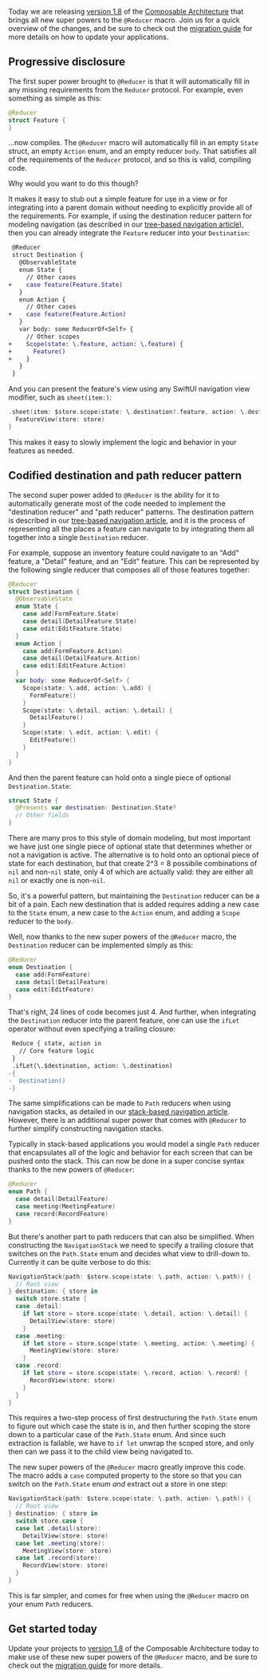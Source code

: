 Today we are releasing [version 1.8][1.8-release-notes] of the [Composable Architecture][tca-gh] 
that brings all new super powers to the `@Reducer` macro. Join us for a quick overview of the 
changes, and be sure to check out the [migration guide][1.8-migration] for more details on how
to update your applications.

## Progressive disclosure

The first super power brought to `@Reducer` is that it will automatically fill in any missing 
requirements from the `Reducer` protocol. For example, even something as simple as this:

```swift
@Reducer
struct Feature {
}
```

…now compiles. The `@Reducer` macro will automatically fill in an empty `State` struct, an empty
`Action` enum, and an empty reducer `body`. That satisfies all of the requirements of the
`Reducer` protocol, and so this is valid, compiling code.

Why would you want to do this though?

It makes it easy to stub out a simple feature for use in a view or for integrating into a parent
domain without needing to explicitly provide all of the requirements. For example, if using the 
destination reducer pattern for modeling navigation (as described in our 
[tree-based navigation article][tree-based-nav-article]), then you can already integrate the 
`Feature` reducer into your `Destination`:

```diff
 @Reducer
 struct Destination {
   @ObservableState
   enum State {
     // Other cases
+    case feature(Feature.State)
   }
   enum Action {
     // Other cases
+    case feature(Feature.Action)
   }
   var body: some ReducerOf<Self> {
     // Other scopes
+    Scope(state: \.feature, action: \.feature) {
+      Feature()
+    }
   }
 }
```

And you can present the feature's view using any SwiftUI navigation view modifier, such as 
`sheet(item:)`:

```swift
.sheet(item: $store.scope(state: \.destination?.feature, action: \.destination.feature)) { store in
  FeatureView(store: store) 
}
```

This makes it easy to slowly implement the logic and behavior in your features as needed.

## Codified destination and path reducer pattern

The second super power added to `@Reducer` is the ability for it to automatically generate most
of the code needed to implement the "destination reducer" and "path reducer" patterns. The 
destination pattern is described in our [tree-based navigation article][tree-based-nav-article],
and it is the process of representing all the places a feature can navigate to by integrating
them all together into a single `Destination` reducer.

For example, suppose an inventory feature could navigate to an "Add" feature, a "Detail" feature,
and an "Edit" feature. This can be represented by the following single reducer that composes all
of those features together:

```swift
@Reducer
struct Destination {
  @ObservableState
  enum State {
    case add(FormFeature.State)
    case detail(DetailFeature.State)
    case edit(EditFeature.State)
  }
  enum Action {
    case add(FormFeature.Action)
    case detail(DetailFeature.Action)
    case edit(EditFeature.Action)  
  }
  var body: some ReducerOf<Self> {
    Scope(state: \.add, action: \.add) {
      FormFeature()
    }
    Scope(state: \.detail, action: \.detail) {
      DetailFeature()
    }
    Scope(state: \.edit, action: \.edit) {
      EditFeature()
    }
  }
}
```

And then the parent feature can hold onto a single piece of optional `Destination.State`:

```swift
struct State {
  @Presents var destination: Destination.State?
  // Other fields
}
```

There are many pros to this style of domain modeling, but most important we have just one single 
piece of optional state that determines whether or not a navigation is active. The alternative is 
to hold onto an optional piece of state for each destination, but that create 2^3 = 8 possibile 
combinations of `nil` and non-`nil` state, only 4 of which are actually valid: they are either all 
`nil` or exactly one is non-`nil`.

So, it's a powerful pattern, but maintaining the `Destination` reducer can be a bit of a pain.
Each new destination that is added requires adding a new case to the `State` enum, a new case to
the `Action` enum, and adding a `Scope` reducer to the `body`.

Well, now thanks to the new super powers of the `@Reducer` macro, the `Destination` reducer can be 
implemented simply as this:

```swift
@Reducer
enum Destination {
  case add(FormFeature)
  case detail(DetailFeature)
  case edit(EditFeature)
}
```

That's right, 24 lines of code becomes just 4. And further, when integrating the `Destination` 
reducer into the parent feature, one can use the `ifLet` operator without even specifying a 
trailing closure:  

```diff
 Reduce { state, action in
   // Core feature logic 
 }
 .ifLet(\.$destination, action: \.destination)
-{
-  Destination()
-}
```

The same simplifications can be made to `Path` reducers when using navigation stacks, as detailed
in our [stack-based navigation article][stack-based-nav-article]. However, there is an additional
super power that comes with `@Reducer` to further simplify constructing navigation stacks.

Typically in stack-based applications you would model a single `Path` reducer that encapsulates all
of the logic and behavior for each screen that can be pushed onto the stack. This can now be done 
in a super concise syntax thanks to the new powers of `@Reducer`:

```swift
@Reducer
enum Path {
  case detail(DetailFeature)
  case meeting(MeetingFeature)
  case record(RecordFeature)
} 
```

But there's another part to path reducers that can also be simplified. When constructing the 
`NavigationStack` we need to specify a trailing closure that switches on the `Path.State` enum
and decides what view to drill-down to. Currently it can be quite verbose to do this:

```swift
NavigationStack(path: $store.scope(state: \.path, action: \.path)) {
  // Root view
} destination: { store in 
  switch store.state {
  case .detail:
    if let store = store.scope(state: \.detail, action: \.detail) {
      DetailView(store: store)
    }
  case .meeting:
    if let store = store.scope(state: \.meeting, action: \.meeting) {
      MeetingView(store: store)
    }
  case .record:
    if let store = store.scope(state: \.record, action: \.record) {
      RecordView(store: store)
    }
  }
}
```

This requires a two-step process of first destructuring the `Path.State` enum to figure out which 
case the state is in, and then further scoping the store down to a particular case of the 
`Path.State` enum. And since such extraction is failable, we have to `if let` unwrap the scoped
store, and only then can we pass it to the child view being navigated to.

The new super powers of the `@Reducer` macro greatly improve this code. The macro adds a `case`
computed property to the store so that you can switch on the `Path.State` enum _and_ extract out
a store in one step:

```swift
NavigationStack(path: $store.scope(state: \.path, action: \.path)) {
  // Root view
} destination: { store in 
  switch store.case {
  case let .detail(store):
    DetailView(store: store)
  case let .meeting(store):
    MeetingView(store: store)
  case let .record(store):
    RecordView(store: store)
  }
}
```

This is far simpler, and comes for free when using the `@Reducer` macro on your enum `Path` 
reducers.

## Get started today

Update your projects to [version 1.8][1.8-release-notes] of the Composable Architecture today to 
make use of these new super powers of the `@Reducer` macro, and be sure to check out the 
[migration guide][1.8-migration] for more details.

[1.8-migration]: https://pointfreeco.github.io/swift-composable-architecture/main/documentation/composablearchitecture/migratingto1.8
[1.8-release-notes]: https://github.com/pointfreeco/swift-composable-architecture/releases/tag/1.8.0
[tca-gh]: https://github.com/pointfreeco/swift-composable-architecture
[tree-based-nav-article]: https://pointfreeco.github.io/swift-composable-architecture/main/documentation/composablearchitecture/treebasednavigation
[stack-based-nav-article]: https://pointfreeco.github.io/swift-composable-architecture/main/documentation/composablearchitecture/stackbasednavigation
